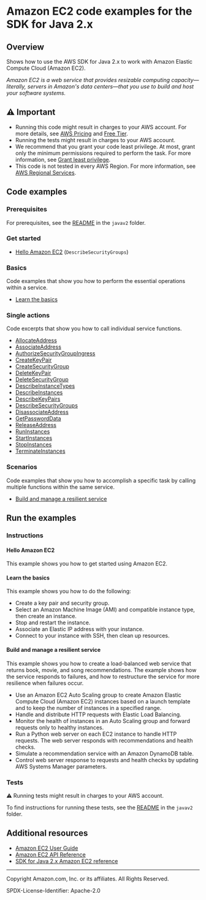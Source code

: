# Amazon EC2 code examples for the SDK for Java 2.x

## Overview

Shows how to use the AWS SDK for Java 2.x to work with Amazon Elastic Compute Cloud (Amazon EC2).

<!--custom.overview.start-->
<!--custom.overview.end-->

_Amazon EC2 is a web service that provides resizable computing capacity—literally, servers in Amazon's data centers—that you use to build and host your software systems._

## ⚠ Important

* Running this code might result in charges to your AWS account. For more details, see [AWS Pricing](https://aws.amazon.com/pricing/) and [Free Tier](https://aws.amazon.com/free/).
* Running the tests might result in charges to your AWS account.
* We recommend that you grant your code least privilege. At most, grant only the minimum permissions required to perform the task. For more information, see [Grant least privilege](https://docs.aws.amazon.com/IAM/latest/UserGuide/best-practices.html#grant-least-privilege).
* This code is not tested in every AWS Region. For more information, see [AWS Regional Services](https://aws.amazon.com/about-aws/global-infrastructure/regional-product-services).

<!--custom.important.start-->
<!--custom.important.end-->

## Code examples

### Prerequisites

For prerequisites, see the [README](../../README.md#Prerequisites) in the `javav2` folder.


<!--custom.prerequisites.start-->
<!--custom.prerequisites.end-->

### Get started

- [Hello Amazon EC2](src/main/java/com/example/ec2/scenario/EC2Actions.java#L468) (`DescribeSecurityGroups`)


### Basics

Code examples that show you how to perform the essential operations within a service.

- [Learn the basics](src/main/java/com/example/ec2/scenario/EC2Scenario.java)


### Single actions

Code excerpts that show you how to call individual service functions.

- [AllocateAddress](src/main/java/com/example/ec2/scenario/EC2Actions.java#L265)
- [AssociateAddress](src/main/java/com/example/ec2/scenario/EC2Actions.java#L235)
- [AuthorizeSecurityGroupIngress](src/main/java/com/example/ec2/scenario/EC2Actions.java#L505)
- [CreateKeyPair](src/main/java/com/example/ec2/scenario/EC2Actions.java#L585)
- [CreateSecurityGroup](src/main/java/com/example/ec2/scenario/EC2Actions.java#L505)
- [DeleteKeyPair](src/main/java/com/example/ec2/scenario/EC2Actions.java#L106)
- [DeleteSecurityGroup](src/main/java/com/example/ec2/scenario/EC2Actions.java#L132)
- [DescribeInstanceTypes](src/main/java/com/example/ec2/scenario/EC2Actions.java#L356)
- [DescribeInstances](src/main/java/com/example/ec2/scenario/EC2Actions.java#L285)
- [DescribeKeyPairs](src/main/java/com/example/ec2/scenario/EC2Actions.java#L566)
- [DescribeSecurityGroups](src/main/java/com/example/ec2/scenario/EC2Actions.java#L468)
- [DisassociateAddress](src/main/java/com/example/ec2/scenario/EC2Actions.java#L207)
- [GetPasswordData](src/main/java/com/example/ec2/GetPasswordData.java#L6)
- [ReleaseAddress](src/main/java/com/example/ec2/scenario/EC2Actions.java#L184)
- [RunInstances](src/main/java/com/example/ec2/scenario/EC2Actions.java#L319)
- [StartInstances](src/main/java/com/example/ec2/scenario/EC2Actions.java#L696)
- [StopInstances](src/main/java/com/example/ec2/scenario/EC2Actions.java#L653)
- [TerminateInstances](src/main/java/com/example/ec2/scenario/EC2Actions.java#L155)

### Scenarios

Code examples that show you how to accomplish a specific task by calling multiple
functions within the same service.

- [Build and manage a resilient service](../../usecases/resilient_service/src/main/java/com/example/resilient/Main.java)


<!--custom.examples.start-->
<!--custom.examples.end-->

## Run the examples

### Instructions


<!--custom.instructions.start-->
<!--custom.instructions.end-->

#### Hello Amazon EC2

This example shows you how to get started using Amazon EC2.


#### Learn the basics

This example shows you how to do the following:

- Create a key pair and security group.
- Select an Amazon Machine Image (AMI) and compatible instance type, then create an instance.
- Stop and restart the instance.
- Associate an Elastic IP address with your instance.
- Connect to your instance with SSH, then clean up resources.

<!--custom.basic_prereqs.ec2_Scenario_GetStartedInstances.start-->
<!--custom.basic_prereqs.ec2_Scenario_GetStartedInstances.end-->


<!--custom.basics.ec2_Scenario_GetStartedInstances.start-->
<!--custom.basics.ec2_Scenario_GetStartedInstances.end-->


#### Build and manage a resilient service

This example shows you how to create a load-balanced web service that returns book, movie, and song recommendations. The example shows how the service responds to failures, and how to restructure the service for more resilience when failures occur.

- Use an Amazon EC2 Auto Scaling group to create Amazon Elastic Compute Cloud (Amazon EC2) instances based on a launch template and to keep the number of instances in a specified range.
- Handle and distribute HTTP requests with Elastic Load Balancing.
- Monitor the health of instances in an Auto Scaling group and forward requests only to healthy instances.
- Run a Python web server on each EC2 instance to handle HTTP requests. The web server responds with recommendations and health checks.
- Simulate a recommendation service with an Amazon DynamoDB table.
- Control web server response to requests and health checks by updating AWS Systems Manager parameters.

<!--custom.scenario_prereqs.cross_ResilientService.start-->
<!--custom.scenario_prereqs.cross_ResilientService.end-->


<!--custom.scenarios.cross_ResilientService.start-->
<!--custom.scenarios.cross_ResilientService.end-->

### Tests

⚠ Running tests might result in charges to your AWS account.


To find instructions for running these tests, see the [README](../../README.md#Tests)
in the `javav2` folder.



<!--custom.tests.start-->
<!--custom.tests.end-->

## Additional resources

- [Amazon EC2 User Guide](https://docs.aws.amazon.com/AWSEC2/latest/UserGuide/concepts.html)
- [Amazon EC2 API Reference](https://docs.aws.amazon.com/AWSEC2/latest/APIReference/Welcome.html)
- [SDK for Java 2.x Amazon EC2 reference](https://sdk.amazonaws.com/java/api/latest/software/amazon/awssdk/services/ec2/package-summary.html)

<!--custom.resources.start-->
<!--custom.resources.end-->

---

Copyright Amazon.com, Inc. or its affiliates. All Rights Reserved.

SPDX-License-Identifier: Apache-2.0
